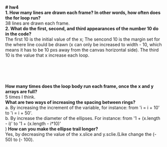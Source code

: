 <b># hw4 </b> <br>
<b>1. How many lines are drawn each frame? In other words, how often does the for loop run?</b> <br>
38 lines are drawn each frame. <br>
<b>2. What do the first, second, and third appearances of the number 10 do in the code?</b><br>
The first 10 is the initial value of the x; The sencond 10 is the margin set for the where line could be drawn (x can only be increased to width - 10, which means it has to be 10 pxs away from the canvas horizontal side). The third 10 is the value that x increase each loop.<br>
<br>
<br>
<br>
<br>


<b>How many times does the loop body run each frame, once the x and y arrays are full?</b><br>
5 times I think. <br>
<b>What are two ways of increasing the spacing between rings?</b><br>
a. By increasing the increment of the variable, for instance: from 'i = i + 10' to 'i = i + 50'.<br>
b. By increase the diameter of the ellipses. For instance: from '1 + (x.length - i)' to '1 + (x.length - i*10)'<br>)
<b>How can you make the ellipse trail longer?</b><br>
Yes, by decreasing the value of the x.slice and y.sclie.(Like change the (- 50) to (- 100).
